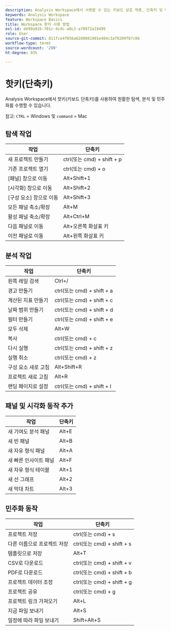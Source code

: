 ```yaml
---
description: Analysis Workspace에서 사용할 수 있는 키보드 상호 작용, 단축키 및 마우스로 수행할 수 있는 동작에 대해 알아봅니다.
keywords: Analysis Workspace
feature: Workspace Basics
title: Workspace 핫키 사용 방법
exl-id: de99a92b-701c-4cdc-a0c2-a70972a19499
role: User
source-git-commit: 811fce4f056a6280081901e484c3af8209f87c06
workflow-type: tm+mt
source-wordcount: '299'
ht-degree: 93%

---
```


# 핫키(단축키)

Analysis Workspace에서 핫키(키보드 단축키)를 사용하여 원활한 탐색, 분석 및 민주화를 수행할 수 있습니다.

참고: `CTRL` = Windows 및 `command` = Mac

## 탐색 작업

| 작업 | 단축키 |
|---|---|
| 새 프로젝트 만들기 | ctrl(또는 cmd) + shift + p |
| 기존 프로젝트 열기 | ctrl(또는 cmd) + o |
| [패널] 창으로 이동 | Alt+Shift+1 |
| [시각화] 창으로 이동 | Alt+Shift+2 |
| [구성 요소] 창으로 이동 | Alt+Shift+3 |
| 모든 패널 축소/확장 | Alt+M |
| 활성 패널 축소/확장 | Alt+Ctrl+M |
| 다음 패널로 이동 | Alt+오른쪽 화살표 키 |
| 이전 패널로 이동 | Alt+왼쪽 화살표 키 |

## 분석 작업

| 작업 | 단축키 |
|---|---|
| 왼쪽 레일 검색 | Ctrl+/ |
| 경고 만들기 | ctrl(또는 cmd) + shift + a |
| 계산된 지표 만들기 | ctrl(또는 cmd) + shift + c |
| 날짜 범위 만들기 | ctrl(또는 cmd) + shift + d |
| 필터 만들기 | ctrl(또는 cmd) + shift + e |
| 모두 삭제 | Alt+W |
| 복사 | ctrl(또는 cmd) + c |
| 다시 실행 | ctrl(또는 cmd) + shift + z |
| 실행 취소 | ctrl(또는 cmd) + z |
| 구성 요소 새로 고침 | Alt+Shift+R |
| 프로젝트 새로 고침 | Alt+R |
| 랜딩 페이지로 설정 | ctrl(또는 cmd) + shift + l |

## 패널 및 시각화 동작 추가

| 작업 | 단축키 |
|---|---|
| 새 기여도 분석 패널 | Alt+E |
| 새 빈 패널 | Alt+B |
| 새 자유 형식 패널 | Alt+A |
| 새 빠른 인사이트 패널 | Alt+F |
| 새 자유 형식 테이블 | Alt+1 |
| 새 선 그래프 | Alt+2 |
| 새 막대 차트 | Alt+3 |

## 민주화 동작

| 작업 | 단축키 |
|---|---|
| 프로젝트 저장 | ctrl(또는 cmd) + s |
| 다른 이름으로 프로젝트 저장 | ctrl(또는 cmd) + shift + s |
| 템플릿으로 저장 | Alt+T |
| CSV로 다운로드 | ctrl(또는 cmd) + shift + v |
| PDF로 다운로드 | ctrl(또는 cmd) + shift + b |
| 프로젝트 데이터 조정 | ctrl(또는 cmd) + shift + g |
| 프로젝트 공유 | ctrl(또는 cmd) + g |
| 프로젝트 링크 가져오기 | Alt+L |
| 지금 파일 보내기 | Alt+S |
| 일정에 따라 파일 보내기 | Shift+Alt+S |
